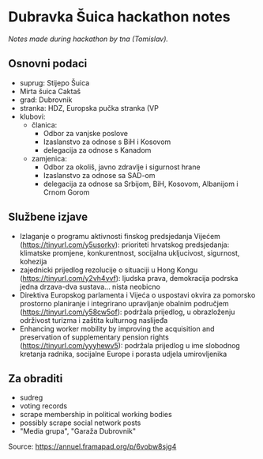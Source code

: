 # Dubravka Šuica hackathon notes

_Notes made during hackathon by tna (Tomislav)._

## Osnovni podaci
* suprug: Stijepo Šuica
* Mirta šuica Caktaš
* grad: Dubrovnik
* stranka: HDZ, Europska pučka stranka (VP
* klubovi:
    * članica:
        * Odbor za vanjske poslove
        * Izaslanstvo za odnose s BiH i Kosovom
        * delegacija za odnose s Kanadom
    * zamjenica:
        * Odbor za okoliš, javno zdravlje i sigurnost hrane
        * Izaslanstvo za odnose sa SAD-om
        * delegacija za odnose sa Srbijom, BiH, Kosovom, Albanijom i Crnom Gorom

## Službene izjave
- Izlaganje o programu aktivnosti finskog predsjedanja Vijećem (https://tinyurl.com/y5usorkv): prioriteti hrvatskog predsjedanja:  klimatske promjene, konkurentnost, socijalna ukljucivost, sigurnost, kohezija
- zajednicki prijedlog rezolucije o situaciji u Hong Kongu (https://tinyurl.com/y2vh4yvf): ljudska prava, demokracija podrska jedna drzava-dva sustava... nista neobicno
- Direktiva Europskog parlamenta i Vijeća o uspostavi okvira za pomorsko prostorno planiranje i integrirano upravljanje obalnim područjem (https://tinyurl.com/y58cw5of): podržala prijedlog, u obrazloženju održivost turizma i zaštita kulturnog naslijeđa
- Enhancing worker mobility by improving the acquisition and preservation of supplementary pension rights (https://tinyurl.com/yyyhewv5):  podržala prijedlog u ime slobodnog kretanja radnika, socijalne Europe i porasta udjela umirovljenika

## Za obraditi
    
- sudreg
- voting records
- scrape membership in political working bodies
- possibly scrape social network posts
- "Media grupa", "Garaža Dubrovnik"

Source: https://annuel.framapad.org/p/6vobw8sjg4
